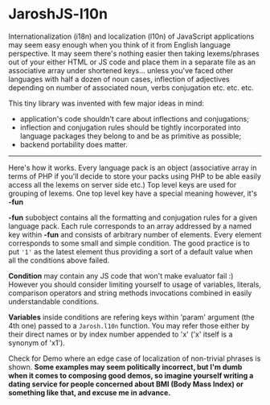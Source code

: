 # JaroshJS-l10n

Internationalization (i18n) and localization (l10n) of JavaScript applications
may seem easy enough when you think of it from English language perspective.
It may seem there's nothing easier then taking lexems/phrases out of your either
HTML or JS code and place them in a separate file as an associative array under
shortened keys... unless you've faced other languages with half a dozen of noun
cases, inflection of adjectives depending on number of associated noun, verbs 
conjugation etc. etc. etc.

This tiny library was invented with few major ideas in mind:
- application's code shouldn't care about inflections and conjugations;
- inflection and conjugation rules should be tightly incorporated into language
packages they belong to and be as primitive as possible;
- backend portability does matter.

***

Here's how it works. Every language pack is an object (associative array in
terms of PHP if you'll decide to store your packs using PHP to be able easily
access all the lexems on server side etc.) Top level keys are used for grouping
of lexems. One top level key have a special meaning however, it's __-fun__


__-fun__ subobject contains all the formatting and conjugation rules for a given
language pack. Each rule corresponds to an array addressed by a named key within
__-fun__ and consists of arbitrary number of elements. Every element corresponds
to some small and simple condition. The good practice is to put `'1'` as the
latest element thus providing a sort of a default value when all the conditions
above failed.

__Condition__ may contain any JS code that won't make evaluator fail :) 
However you should consider limiting yourself to usage of variables, literals,
comparison operators and string methods invocations combined in easily
understandable conditions.

__Variables__ inside conditions are refering keys within 'param' argument
(the 4th one) passed to a `Jarosh.l10n` function. You may refer those either by
their direct names or by index number appended to 'x' ('x' itself is a synonym
of 'x1').


Check for Demo where an edge case of localization of non-trivial phrases is shown.
**Some examples may seem politically incorrect, but I'm dumb when it comes to
composing good demos, so imagine yourself writing a dating service for people
concerned about BMI (Body Mass Index) or something like that, and excuse me in
advance.**
